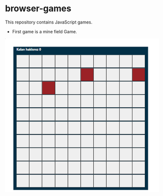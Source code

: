 # browser-games
This repository  contains JavaScript games.

* First game is a mine field Game.

<img src="https://github.com/baristutakli/browser-games/blob/main/mineField.png" >

